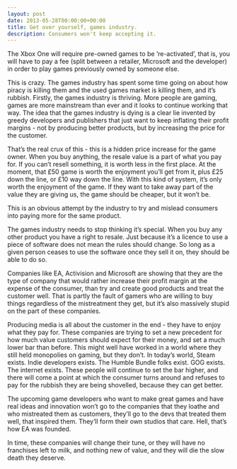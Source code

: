 ```yaml
---
layout: post
date: 2013-05-28T00:00:00+00:00
title: Get over yourself, games industry.
description: Consumers won't keep accepting it.
---
```


The Xbox One will require pre-owned games to be ’re-activated’, that is, you will have to pay a fee (split between a retailer, Microsoft and the developer) in order to play games previously owned by someone else.

This is crazy. The games industry has spent some time going on about how piracy is killing them and the used games market is killing them, and it’s rubbish. Firstly, the games industry is thriving. More people are gaming, games are more mainstream than ever and it looks to continue working that way. The idea that the games industry is dying is a clear lie invented by greedy developers and publishers that just want to keep inflating their profit margins - not by producing better products, but by increasing the price for the customer.

That’s the real crux of this - this is a hidden price increase for the game owner. When you buy anything, the resale value is a part of what you pay for. If you can’t resell something, it is worth less in the first place. At the moment, that £50 game is worth the enjoyment you’ll get from it, plus £25 down the line, or £10 way down the line. With this kind of system, it’s only worth the enjoyment of the game. If they want to take away part of the value they are giving us, the game should be cheaper, but it won’t be.

This is an obvious attempt by the industry to try and mislead consumers into paying more for the same product.

The games industry needs to stop thinking it’s special. When you buy any other product you have a right to resale. Just because it’s a licence to use a piece of software does not mean the rules should change. So long as a given person ceases to use the software once they sell it on, they should be able to do so.

Companies like EA, Activision and Microsoft are showing that they are the type of company that would rather increase their profit margin at the expense of the consumer, than try and create good products and treat the customer well. That is partly the fault of gamers who are willing to buy things regardless of the mistreatment they get, but it’s also massively stupid on the part of these companies.

Producing media is all about the customer in the end - they have to enjoy what they pay for. These companies are trying to set a new precedent for how much value customers should expect for their money, and set a much lower bar than before. This might well have worked in a world where they still held monopolies on gaming, but they don’t. In today’s world, Steam exists. Indie developers exists. The Humble Bundle folks exist. GOG exists. The internet exists. These people will continue to set the bar higher, and there will come a point at which the consumer turns around and refuses to pay for the rubbish they are being shovelled, because they can get better.

The upcoming game developers who want to make great games and have real ideas and innovation won’t go to the companies that they loathe and who mistreated them as customers, they’ll go to the devs that treated them well, that inspired them. They’ll form their own studios that care. Hell, that’s how EA was founded.

In time, these companies will change their tune, or they will have no franchises left to milk, and nothing new of value, and they will die the slow death they deserve.
